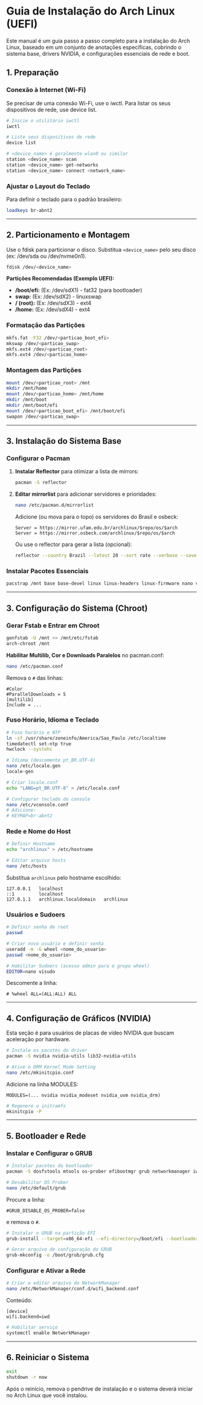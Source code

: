 # **Guia de Instalação do Arch Linux (UEFI)**

Este manual é um guia passo a passo completo para a instalação do Arch Linux, baseado em um conjunto de anotações específicas, cobrindo o sistema base, drivers NVIDIA, e configurações essenciais de rede e boot.

## **1. Preparação**

### **Conexão à Internet (Wi-Fi)**

Se precisar de uma conexão Wi-Fi, use o iwctl. Para listar os seus dispositivos de rede, use device list.

```bash
# Inicie o utilitário iwctl
iwctl

# Liste seus dispositivos de rede
device list

# <device_name> é geralmente wlan0 ou similar
station <device_name> scan
station <device_name> get-networks
station <device_name> connect <network_name>
````

### **Ajustar o Layout do Teclado**

Para definir o teclado para o padrão brasileiro:

```bash
loadkeys br-abnt2
```

---

## **2. Particionamento e Montagem**

Use o fdisk para particionar o disco. Substitua `<device_name>` pelo seu disco (ex: /dev/sda ou /dev/nvme0n1).

```bash
fdisk /dev/<device_name>
```

**Partições Recomendadas (Exemplo UEFI):**

* **/boot/efi:** (Ex: /dev/sdX1) - fat32 (para bootloader)
* **swap:** (Ex: /dev/sdX2) - linuxswap
* **/ (root):** (Ex: /dev/sdX3) - ext4
* **/home:** (Ex: /dev/sdX4) - ext4

### **Formatação das Partições**

```bash
mkfs.fat -F32 /dev/<particao_boot_efi>
mkswap /dev/<particao_swap>
mkfs.ext4 /dev/<particao_root>
mkfs.ext4 /dev/<particao_home>
```

### **Montagem das Partições**

```bash
mount /dev/<particao_root> /mnt
mkdir /mnt/home
mount /dev/<particao_home> /mnt/home
mkdir /mnt/boot
mkdir /mnt/boot/efi
mount /dev/<particao_boot_efi> /mnt/boot/efi
swapon /dev/<particao_swap>
```

---

## **3. Instalação do Sistema Base**

### **Configurar o Pacman**

1. **Instalar Reflector** para otimizar a lista de mirrors:

   ```bash
   pacman -S reflector
   ```

2. **Editar mirrorlist** para adicionar servidores e prioridades:

   ```bash
   nano /etc/pacman.d/mirrorlist
   ```

   Adicione (ou mova para o topo) os servidores do Brasil e osbeck:

   ```
   Server = https://mirror.ufam.edu.br/archlinux/$repo/os/$arch
   Server = https://mirror.osbeck.com/archlinux/$repo/os/$arch
   ```

   Ou use o reflector para gerar a lista (opcional):

   ```bash
   reflector --country Brazil --latest 20 --sort rate --verbose --save /etc/pacman.d/mirrorlist
   ```



### **Instalar Pacotes Essenciais**

```bash
pacstrap /mnt base base-devel linux linux-headers linux-firmware nano vim
```

---

## **3. Configuração do Sistema (Chroot)**

### **Gerar Fstab e Entrar em Chroot**

```bash
genfstab -U /mnt >> /mnt/etc/fstab
arch-chroot /mnt
```
**Habilitar Multilib, Cor e Downloads Paralelos** no pacman.conf:

   ```bash
   nano /etc/pacman.conf
   ```

   Remova o `#` das linhas:

   ```
   #Color
   #ParallelDownloads = 5
   [multilib]
   Include = ...
   ```

### **Fuso Horário, Idioma e Teclado**

```bash
# Fuso horário e NTP
ln -sf /usr/share/zoneinfo/America/Sao_Paulo /etc/localtime
timedatectl set-ntp true
hwclock --systohc
```

```bash
# Idioma (descomente pt_BR.UTF-8)
nano /etc/locale.gen
locale-gen
```

```bash
# Criar locale.conf
echo "LANG=pt_BR.UTF-8" > /etc/locale.conf
```

```bash
# Configurar teclado do console
nano /etc/vconsole.conf
# Adicione:
# KEYMAP=br-abnt2
```

### **Rede e Nome do Host**

```bash
# Definir Hostname
echo "archlinux" > /etc/hostname
```

```bash
# Editar arquivo hosts
nano /etc/hosts
```

Substitua `archlinux` pelo hostname escolhido:

```
127.0.0.1   localhost
::1         localhost
127.0.1.1   archlinux.localdomain   archlinux
```

### **Usuários e Sudoers**

```bash
# Definir senha de root
passwd
```

```bash
# Criar novo usuário e definir senha
useradd -m -G wheel <nome_do_usuario>
passwd <nome_do_usuario>
```

```bash
# Habilitar Sudoers (acesso admin para o grupo wheel)
EDITOR=nano visudo
```

Descomente a linha:

```
# %wheel ALL=(ALL:ALL) ALL
```

---

## **4. Configuração de Gráficos (NVIDIA)**

Esta seção é para usuários de placas de vídeo NVIDIA que buscam aceleração por hardware.

```bash
# Instale os pacotes do driver
pacman -S nvidia nvidia-utils lib32-nvidia-utils
```

```bash
# Ative o DRM Kernel Mode Setting
nano /etc/mkinitcpio.conf
```

Adicione na linha MODULES:

```
MODULES=(... nvidia nvidia_modeset nvidia_uvm nvidia_drm)
```

```bash
# Regenere o initramfs
mkinitcpio -P
```

---

## **5. Bootloader e Rede**

### **Instalar e Configurar o GRUB**

```bash
# Instalar pacotes do bootloader
pacman -S dosfstools mtools os-prober efibootmgr grub networkmanager iwd
```

```bash
# Desabilitar OS Prober
nano /etc/default/grub
```

Procure a linha:

```
#GRUB_DISABLE_OS_PROBER=false
```

e remova o `#`.

```bash
# Instalar o GRUB na partição EFI
grub-install --target=x86_64-efi --efi-directory=/boot/efi --bootloader-id=archlinux --recheck

# Gerar arquivo de configuração do GRUB
grub-mkconfig -o /boot/grub/grub.cfg
```

### **Configurar e Ativar a Rede**

```bash
# Criar e editar arquivo do NetworkManager
nano /etc/NetworkManager/conf.d/wifi_backend.conf
```

Conteúdo:

```
[device]
wifi.backend=iwd
```

```bash
# Habilitar serviço
systemctl enable NetworkManager
```

---

## **6. Reiniciar o Sistema**

```bash
exit
shutdown -r now
```

Após o reinício, remova o pendrive de instalação e o sistema deverá iniciar no Arch Linux que você instalou.

```
```
